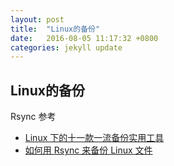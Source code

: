 ```yaml
---
layout: post
title:  "Linux的备份"
date:   2016-08-05 11:17:32 +0800
categories: jekyll update
--- 
```


## Linux的备份 ##

Rsync
参考

* [Linux 下的十一款一流备份实用工具](https://linux.cn/article-7183-1.html)
* [如何用 Rsync 来备份 Linux 文件](http://wowubuntu.com/rsync.html)
